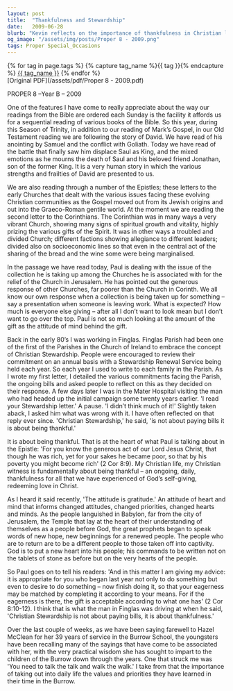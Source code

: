 ```yaml
---
layout: post
title:  "Thankfulness and Stewardship"
date:   2009-06-28
blurb: "Kevin reflects on the importance of thankfulness in Christian life, drawing from the sequential reading of the Bible and the story of David. He discusses the attitudes behind giving, as illustrated by Paul's teachings to the Corinthians, and emphasizes the need for gratitude to inform our actions and priorities. The sermon concludes with a call to embody the values learned and to be thankful for God's love in Christ."
og_image: "/assets/img/posts/Proper 8 - 2009.png"
tags: Proper Special_Occasions
---    
```

<div class="tag-pills">
  {% for tag in page.tags %}
    {% capture tag_name %}{{ tag }}{% endcapture %}
    <a href="{{ site.baseurl }}/tag/{{ tag_name }}" class="tag-pill">{{ tag_name }}</a>
  {% endfor %}
</div>
[Original PDF](/assets/pdf/Proper 8 - 2009.pdf)

PROPER 8 –Year B – 2009

One of the features I have come to really appreciate about the way our readings from the Bible are ordered each Sunday is the facility it affords us for a sequential reading of various books of the Bible. So this year, during this Season of Trinity, in addition to our reading of Mark’s Gospel, in our Old Testament reading we are following the story of David. We have read of his anointing by Samuel and the conflict with Goliath. Today we have read of the battle that finally saw him displace Saul as King, and the mixed emotions as he mourns the death of Saul and his beloved friend Jonathan, son of the former King. It is a very human story in which the various strengths and frailties of David are presented to us.

We are also reading through a number of the Epistles; these letters to the early Churches that dealt with the various issues facing these evolving Christian communities as the Gospel moved out from its Jewish origins and out into the Graeco-Roman gentile world. At the moment we are reading the second letter to the Corinthians. The Corinthian was in many ways a very vibrant Church, showing many signs of spiritual growth and vitality, highly prizing the various gifts of the Spirit. It was in other ways a troubled and divided Church; different factions showing allegiance to different leaders; divided also on socioeconomic lines so that even in the central act of the sharing of the bread and the wine some were being marginalised.

In the passage we have read today, Paul is dealing with the issue of the collection he is taking up among the Churches he is associated with for the relief of the Church in Jerusalem. He has pointed out the generous response of other Churches, far poorer than the Church in Corinth. We all know our own response when a collection is being taken up for something – say a presentation when someone is leaving work. What is expected? How much is everyone else giving – after all I don’t want to look mean but I don’t want to go over the top. Paul is not so much looking at the amount of the gift as the attitude of mind behind the gift.

Back in the early 80’s I was working in Finglas. Finglas Parish had been one of the first of the Parishes in the Church of Ireland to embrace the concept of Christian Stewardship. People were encouraged to review their commitment on an annual basis with a Stewardship Renewal Service being held each year. So each year I used to write to each family in the Parish. As I wrote my first letter, I detailed the various commitments facing the Parish, the ongoing bills and asked people to reflect on this as they decided on their response. A few days later I was in the Mater Hospital visiting the man who had headed up the initial campaign some twenty years earlier. 'I read your Stewardship letter.' A pause. 'I didn’t think much of it!' Slightly taken aback, I asked him what was wrong with it. I have often reflected on that reply ever since. 'Christian Stewardship,' he said, 'is not about paying bills it is about being thankful.'

It is about being thankful. That is at the heart of what Paul is talking about in the Epistle: 'For you know the generous act of our Lord Jesus Christ, that though he was rich, yet for your sakes he became poor, so that by his poverty you might become rich' (2 Cor 8:9). My Christian life, my Christian witness is fundamentally about being thankful – an ongoing, daily, thankfulness for all that we have experienced of God’s self-giving, redeeming love in Christ.

As I heard it said recently, 'The attitude is gratitude.' An attitude of heart and mind that informs changed attitudes, changed priorities, changed hearts and minds. As the people languished in Babylon, far from the city of Jerusalem, the Temple that lay at the heart of their understanding of themselves as a people before God, the great prophets began to speak words of new hope, new beginnings for a renewed people. The people who are to return are to be a different people to those taken off into captivity. God is to put a new heart into his people; his commands to be written not on the tablets of stone as before but on the very hearts of the people.

So Paul goes on to tell his readers: 'And in this matter I am giving my advice: it is appropriate for you who began last year not only to do something but even to desire to do something – now finish doing it, so that your eagerness may be matched by completing it according to your means. For if the eagerness is there, the gift is acceptable according to what one has' (2 Cor 8:10-12). I think that is what the man in Finglas was driving at when he said, 'Christian Stewardship is not about paying bills, it is about thankfulness.'

Over the last couple of weeks, as we have been saying farewell to Hazel McClean for her 39 years of service in the Burrow School, the youngsters have been recalling many of the sayings that have come to be associated with her, with the very practical wisdom she has sought to impart to the children of the Burrow down through the years. One that struck me was 'You need to talk the talk and walk the walk.' I take from that the importance of taking out into daily life the values and priorities they have learned in their time in the Burrow.
